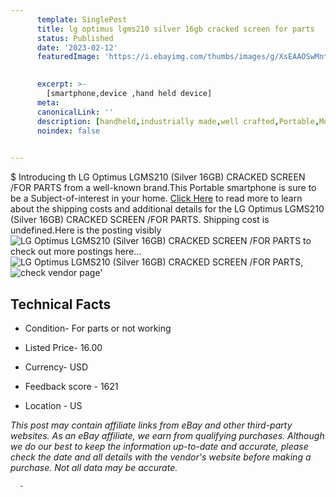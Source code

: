 ```yaml
---
      template: SinglePost
      title: lg optimus lgms210 silver 16gb cracked screen for parts
      status: Published
      date: '2023-02-12'
      featuredImage: 'https://i.ebayimg.com/thumbs/images/g/XsEAAOSwMntjsBFU/s-l225.jpg'
       

      excerpt: >-
        [smartphone,device ,hand held device]
      meta:
      canonicalLink: ''
      description: [handheld,industrially made,well crafted,Portable,Mobile,Compact,Convenient,Lightweight,Maneuverable,Man-portable,Miniature,Carriable,Hand-held,Light,Holdable,Transportable,Mobile device,Pocket-sized,On-the-go,Wireless,Cordless,Compact size,Convenient size, smartphone,device ,hand held device]
      noindex: false
      

---
```

$
      Introducing th LG Optimus LGMS210 (Silver 16GB) CRACKED SCREEN /FOR PARTS from a well-known brand.This Portable smartphone is sure to be a Subject-of-interest in your home. [Click Here](https://www.ebay.com/itm/155403477767?hash=item242ec4e307%3Ag%3AXsEAAOSwMntjsBFU&mkevt=1&mkcid=1&mkrid=711-53200-19255-0&campid=%253CePNCampaignId%253E&customid=%253CreferenceId%253E&toolid=10049) to read more to learn about the shipping costs and additional details for the LG Optimus LGMS210 (Silver 16GB) CRACKED SCREEN /FOR PARTS. Shipping cost is undefined.Here is the posting visibly ![LG Optimus LGMS210 (Silver 16GB) CRACKED SCREEN /FOR PARTS](https://i.ebayimg.com/thumbs/images/g/XsEAAOSwMntjsBFU/s-l225.jpg) to check out more postings here... ![LG Optimus LGMS210 (Silver 16GB) CRACKED SCREEN /FOR PARTS](https://i.ebayimg.com/images/g/XsEAAOSwMntjsBFU/s-l1600.jpg), ![check vendor page](https://origin-galleryplus.ebayimg.com/ws/web/155403477767_2_0_1/225x225.jpg,https://origin-galleryplus.ebayimg.com/ws/web/155403477767_3_0_1/225x225.jpg,https://origin-galleryplus.ebayimg.com/ws/web/155403477767_4_0_1/225x225.jpg,https://origin-galleryplus.ebayimg.com/ws/web/155403477767_5_0_1/225x225.jpg,https://origin-galleryplus.ebayimg.com/ws/web/155403477767_6_0_1/225x225.jpg,https://origin-galleryplus.ebayimg.com/ws/web/155403477767_7_0_1/225x225.jpg,https://origin-galleryplus.ebayimg.com/ws/web/155403477767_8_0_1/225x225.jpg,https://origin-galleryplus.ebayimg.com/ws/web/155403477767_9_0_1/225x225.jpg)'

      

 ## Technical Facts 



     
      

 - Condition- For parts or not working 


      

 - Listed Price- 16.00 


      

 - Currency- USD 


      

 - Feedback score - 1621 


      

 - Location - US 


      
      

 *_This post may contain affiliate links from eBay and other third-party websites. As an eBay affiliate, we earn from qualifying purchases. Although we do our best to keep the information up-to-date and accurate, please check the date and all details with the vendor's website before making a purchase. Not all data may be accurate._*




      -
